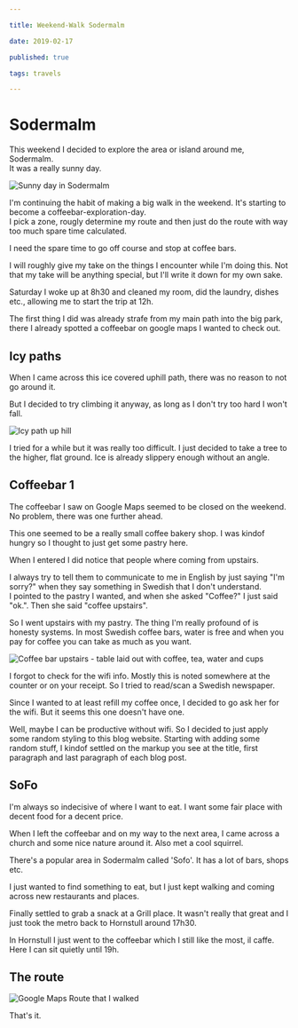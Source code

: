 ```yaml
---

title: Weekend-Walk Sodermalm

date: 2019-02-17

published: true

tags: travels

---
```


# Sodermalm

This weekend I decided to explore the area or island around me, Sodermalm.  
It was a really sunny day.

![Sunny day in Sodermalm](/images/17feb/sodermalm-sun.jpg)

I'm continuing the habit of making a big walk in the weekend. It's starting to become a coffeebar-exploration-day.  
I pick a zone, rougly determine my route and then just do the route with way too much spare time calculated.

I need the spare time to go off course and stop at coffee bars.

I will roughly give my take on the things I encounter while I'm doing this. Not that my take will be anything special, but I'll write it down for my own sake.

Saturday I woke up at 8h30 and cleaned my room, did the laundry, dishes etc., allowing me to start the trip at 12h.  

The first thing I did was already strafe from my main path into the big park, there I already spotted a coffeebar on google maps I wanted to check out.

## Icy paths

When I came across this ice covered uphill path, there was no reason to not go around it.

But I decided to try climbing it anyway, as long as I don't try too hard I won't fall.

![Icy path up hill](/images/17feb/icy-path.jpg)

I tried for a while but it was really too difficult. I just decided to take a tree to the higher, flat ground. Ice is already slippery enough without an angle.

## Coffeebar 1

The coffeebar I saw on Google Maps seemed to be closed on the weekend. No problem, there was one further ahead.

This one seemed to be a really small coffee bakery shop. I was kindof hungry so I thought to just get some pastry here.

When I entered I did notice that people where coming from upstairs. 

I always try to tell them to communicate to me in English by just saying "I'm sorry?" when they say something in Swedish that I don't understand.  
I pointed to the pastry I wanted, and when she asked "Coffee?" I just said "ok.". Then she said "coffee upstairs". 

So I went upstairs with my pastry. The thing I'm really profound of is honesty systems. In most Swedish coffee bars, water is free and when you pay for coffee you can take as much as you want.

![Coffee bar upstairs - table laid out with coffee, tea, water and cups](/images/17feb/coffeebar-take-all.jpg)

I forgot to check for the wifi info. Mostly this is noted somewhere at the counter or on your receipt. So I tried to read/scan a Swedish newspaper.

Since I wanted to at least refill my coffee once, I decided to go ask her for the wifi. But it seems this one doesn't have one. 

Well, maybe I can be productive without wifi. So I decided to just apply some random styling to this blog website. Starting with adding some random stuff, I kindof settled on the markup you see at the title, first paragraph and last paragraph of each blog post.

## SoFo

I'm always so indecisive of where I want to eat. I want some fair place with decent food for a decent price.

When I left the coffeebar and on my way to the next area, I came across a church and some nice nature around it. Also met a cool squirrel.

There's a popular area in Sodermalm called 'Sofo'. It has a lot of bars, shops etc.

I just wanted to find something to eat, but I just kept walking and coming across new restaurants and places.

Finally settled to grab a snack at a Grill place. It wasn't really that great and I just took the metro back to Hornstull around 17h30.

In Hornstull I just went to the coffeebar which I still like the most, il caffe. Here I can sit quietly until 19h.

## The route

![Google Maps Route that I walked](/images/17feb/route-17feb.jpg)

That's it.
